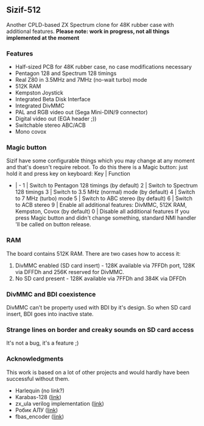 ﻿## Sizif-512

Another CPLD-based ZX Spectrum clone for 48K rubber case with additional features.
**Please note: work in progress, not all things implemented at the moment**

### Features
* Half-sized PCB for 48K rubber case, no case modifications necessary
* Pentagon 128 and Spectrum 128 timings
* Real Z80 in 3.5MHz and 7MHz (no-wait turbo) mode
* 512K RAM
* Kempston Joystick
* Integrated Beta Disk Interface
* Integrated DivMMC
* PAL and RGB video out (Sega Mini-DIN/9 connector)
* Digital video out (EGA header ;))
* Switchable stereo ABC/ACB
* Mono covox

### Magic button
Sizif have some configurable things which you may change at any moment and that's doesn't require reboot.
To do this there is a Magic button: just hold it and press key on keyboard:
Key | Function
- | -
1 | Switch to Pentagon 128 timings (by default)
2 | Switch to Spectrum 128 timings
3 | Switch to 3.5 MHz (normal) mode (by default)
4 | Switch to 7 MHz (turbo) mode
5 | Switch to ABC stereo (by default)
6 | Switch to ACB stereo
9 | Enable all additional features: DivMMC, 512K RAM, Kempston, Covox (by default)
0 | Disable all additional features
If you press Magic button and didn't change something, standard NMI handler 'll be called on button release.

### RAM
The board contains 512K RAM. There are two cases how to access it:
1. DivMMC enabled (SD card insert) - 128K available via 7FFDh port, 128K via DFFDh and 256K reserved for DivMMC.
2. No SD card present - 128K available via 7FFDh and 384K via DFFDh

### DivMMC and BDI coexistence
DivMMC can't be property used with BDI by it's design. So when SD card insert, BDI goes into inactive state.

### Strange lines on border and creaky sounds on SD card access
It's not a bug, it's a feature ;)

### Acknowledgments
This work is based on a lot of other projects and would hardly have been successful without them.
* Harlequin (no link?)
* Karabas-128 ([link](https://github.com/andykarpov/karabas-128))
* zx_ula verilog implementation ([link](https://opencores.org/projects/zx_ula))
* Робик АЛУ ([link](https://zx-pk.ru/threads/19862-robik-alu-modul-rasshireniya.html))
* fbas_encoder ([link](https://opencores.org/projects/fbas_encoder))
